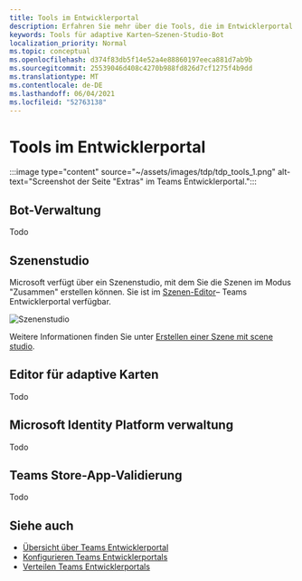 ```yaml
---
title: Tools im Entwicklerportal
description: Erfahren Sie mehr über die Tools, die im Entwicklerportal verfügbar sind.
keywords: Tools für adaptive Karten–Szenen-Studio-Bot
localization_priority: Normal
ms.topic: conceptual
ms.openlocfilehash: d374f83db5f14e52a4e88860197eeca881d7ab9b
ms.sourcegitcommit: 25539046d408c4270b988fd826d7cf1275f4b9dd
ms.translationtype: MT
ms.contentlocale: de-DE
ms.lasthandoff: 06/04/2021
ms.locfileid: "52763138"
---
```

# <a name="tools-in-developer-portal"></a>Tools im Entwicklerportal

:::image type="content" source="~/assets/images/tdp/tdp_tools_1.png" alt-text="Screenshot der Seite &quot;Extras&quot; im Teams Entwicklerportal.":::

## <a name="bot-management"></a>Bot-Verwaltung

Todo

## <a name="scene-studio"></a>Szenenstudio

Microsoft verfügt über ein Szenenstudio, mit dem Sie die Szenen im Modus "Zusammen" erstellen können. Sie ist im [Szenen-Editor](https://dev.teams.microsoft.com/scenes)– Teams Entwicklerportal verfügbar.

![Szenenstudio](~/assets/images/apps-in-meetings/scene-design-studio.png)

Weitere Informationen finden Sie unter [Erstellen einer Szene mit scene studio](../apps-in-teams-meetings/teams-together-mode.md#build-a-scene-using-the-scene-studio).

## <a name="adaptive-card-editor"></a>Editor für adaptive Karten

Todo

## <a name="microsoft-identity-platform-management"></a>Microsoft Identity Platform verwaltung

Todo

## <a name="teams-store-app-validation"></a>Teams Store-App-Validierung

Todo

## <a name="see-also"></a>Siehe auch

* [Übersicht über Teams Entwicklerportal](~/concepts/build-and-test/teams-developer-portal.md)
* [Konfigurieren Teams Entwicklerportals](~/concepts/tdp-configuration.md)
* [Verteilen Teams Entwicklerportals](~/concepts/tdp-distribute.md)